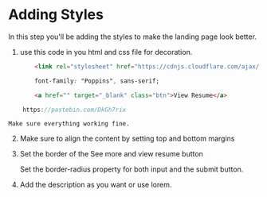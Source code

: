 # Adding Styles

In this step you'll be adding the styles to make the landing page look better. 

1. use this code in you html and css file for decoration. 

    ```html
        <link rel="stylesheet" href="https://cdnjs.cloudflare.com/ajax/libs/font-awesome/5.15.1/css/all.min.css" />
    ```
    ```css
        font-family: "Poppins", sans-serif;
    ```
    ```html
        <a href="" target="_blank" class="btn">View Resume</a>
    ```

``` go throgh this custom style sheet for style references
    https://pastebin.com/DkGh7rix
```

    Make sure everything working fine.

2. Make sure to align the content by setting top and bottom margins 

3. Set the border of the See more and view resume button 

    Set the border-radius property for both input and the submit button.

4. Add the description as you want or use lorem.



